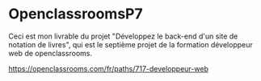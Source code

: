 # OpenclassroomsP7

Ceci est mon livrable du projet "Développez le back-end d'un site de notation de livres", qui est le septième projet de la formation développeur web de openclassrooms.

https://openclassrooms.com/fr/paths/717-developpeur-web

